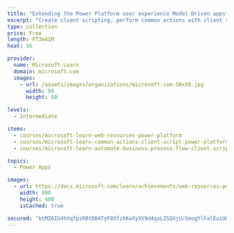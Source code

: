 ```yaml
---
title: "Extending the Power Platform user experience Model Driven apps"
excerpt: "Create client scripting, perform common actions with client script, and automate business process flow with client script is covered in this learning path. Learn about what client script can do, rules, and maintaining scripts. Discover when to use client script as well as when not to use client script."
type: collection
price: Free
length: PT3H41M
heat: 56

provider:
  name: Microsoft Learn
  domain: microsoft.com
  images:
    - url: /assets/images/organizations/microsoft.com-50x50.jpg
      width: 50
      height: 50

levels:
  - Intermediate

items:
  - courses/microsoft-learn-web-resources-power-platform
  - courses/microsoft-learn-common-actions-client-script-power-platform
  - courses/microsoft-learn-automate-business-process-flow-client-script-power-platform

topics:
  - Power Apps

images:
  - url: https://docs.microsoft.com/learn/achievements/web-resources-power-platform-social.png
    width: 800
    height: 400
    isCached: true

secured: "btMZ6IU4hVqfpiRBtDB4TyF0XfzkKwXyXV9d4qxLZSQXjU/GmogYlFalEuiUQAJqbcSw73GTPhg5RziwojrIkhvRA3PXQxoXUAMQZH2hjt84Aju+41Q4ZltNNF2EHOLtAadw12iGqcMwztLzUE3+KYFyeaF7Y1wPSJyAaxDs58HZ8Q1vl+AWFRCAWcqOEBb7btYdA6dbdmLkDYt2QLPRPsJ6UZaQeRTu1CFTTmlxWhtInYCeNzmlMbMTFK+rn9Drgw1WbfWjF0x6v9rU0VhdsiHGCqfG/5ZlbppvyA1D597B+i48QtBS6lYcYxktvBsGHvAZNrzuKglhG7ycfuAuKm2j0ie0MARF9qGZ4U7fwT4=;AxGDVxdLIyBlFkKG81NwuA=="
---
```



